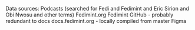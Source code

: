 Data sources:
Podcasts (searched for Fedi and Fedimint and Eric Sirion and Obi Nwosu and other terms)
Fedimint.org
Fedimint GitHub - probably redundant to docs
docs.fedimint.org - locally compiled from master
Figma
